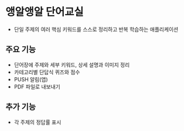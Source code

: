 # 앵알앵알 단어교실

- 단일 주제의 여러 핵심 키워드를 스스로 정리하고 반복 학습하는 애플리케이션

## 주요 기능

- 단어장에 주제와 세부 키워드, 상세 설명과 이미지 정리
- 카테고리별 단답식 퀴즈와 점수
- PUSH 알림(앱)
- PDF 파일로 내보내기

## 추가 기능

- 각 주제의 정답률 표시
